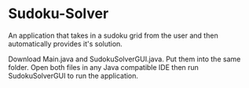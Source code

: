 # Sudoku-Solver
An application that takes in a sudoku grid from the user and then automatically provides it's solution.

Download Main.java and SudokuSolverGUI.java. Put them into the same folder. 
Open both files in any Java compatible IDE then run SudokuSolverGUI to run the application.
